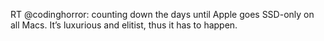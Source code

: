 <!--
id: 213365048
link: http://kevinisom.info/post/213365048/rt-codinghorror-counting-down-the-days-until
slug: rt-codinghorror-counting-down-the-days-until
date: Thu Oct 15 2009 15:02:05 GMT+1300 (NZDT)
raw: {"blog_name":"kevinisom","id":213365048,"post_url":"http://kevinisom.info/post/213365048/rt-codinghorror-counting-down-the-days-until","slug":"rt-codinghorror-counting-down-the-days-until","type":"text","date":"2009-10-15 02:02:05 GMT","timestamp":1255572125,"state":"published","format":"html","reblog_key":"ZV7a4wOY","tags":[],"short_url":"http://tmblr.co/Zw68YyCjx4u","highlighted":[],"feed_item":"http://twitter.com/kev_nz/statuses/4874562501","from_feed_id":"650289","note_count":0,"title":null,"body":"<p>RT @codinghorror: counting down the days until Apple goes SSD-only on all Macs. It&#8217;s luxurious and elitist, thus it has to happen.</p>"}
publish: 2009-10-015
tags: 
title: null
-->


RT @codinghorror: counting down the days until Apple goes SSD-only on
all Macs. It’s luxurious and elitist, thus it has to happen.


